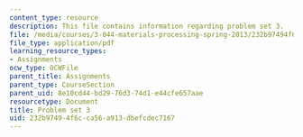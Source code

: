 ```yaml
---
content_type: resource
description: This file contains information regarding problem set 3.
file: /media/courses/3-044-materials-processing-spring-2013/232b97494f6cca56a913dbefcdec7167_MIT3_044S13_pset3.pdf
file_type: application/pdf
learning_resource_types:
- Assignments
ocw_type: OCWFile
parent_title: Assignments
parent_type: CourseSection
parent_uid: 8e10cd44-bd29-76d3-74d1-e44cfe657aae
resourcetype: Document
title: Problem set 3
uid: 232b9749-4f6c-ca56-a913-dbefcdec7167
---
```

